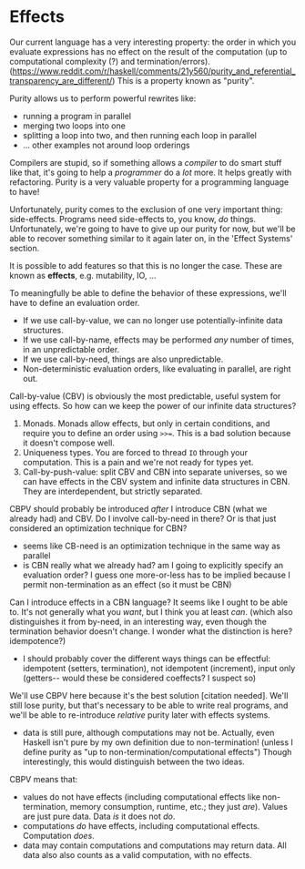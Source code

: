 # Effects
Our current language has a very interesting property:
the order in which you evaluate expressions has no effect on the result of the computation
(up to computational complexity (?) and termination/errors). (https://www.reddit.com/r/haskell/comments/21y560/purity_and_referential_transparency_are_different/)
This is a property known as "purity".

Purity allows us to perform powerful rewrites like:
* running a program in parallel
* merging two loops into one
* splitting a loop into two, and then running each loop in parallel
* ... other examples not around loop orderings

Compilers are stupid, so if something allows a *compiler* to do smart stuff like that,
it's going to help a *programmer* do a *lot* more. It helps greatly with refactoring.
Purity is a very valuable property for a programming language to have!

Unfortunately, purity comes to the exclusion of one very important thing: side-effects.
Programs need side-effects to, you know, *do* things.
Unfortunately, we're going to have to give up our purity for now,
but we'll be able to recover something similar to it again later on, in the 'Effect Systems' section.

It is possible to add features so that this is no longer the case.
These are known as **effects**, e.g. mutability, IO, ...

To meaningfully be able to define the behavior of these expressions, we'll have to define an evaluation order.
* If we use call-by-value, we can no longer use potentially-infinite data structures.
* If we use call-by-name, effects may be performed *any* number of times, in an unpredictable order.
* If we use call-by-need, things are also unpredictable.
* Non-deterministic evaluation orders, like evaluating in parallel, are right out.

Call-by-value (CBV) is obviously the most predictable, useful system for using effects.
So how can we keep the power of our infinite data structures?

1. Monads. Monads allow effects, but only in certain conditions, and require you to define an order using `>>=`. This is a bad solution because it doesn't compose well.
2. Uniqueness types. You are forced to thread `IO` through your computation. This is a pain and we're not ready for types yet.
3. Call-by-push-value: split CBV and CBN into separate universes, so we can have effects in the CBV system and infinite data structures in CBN. They are interdependent, but strictly separated.

CBPV should probably be introduced *after* I introduce CBN (what we already had) and CBV.
Do I involve call-by-need in there? Or is that just considered an optimization technique for CBN?
* seems like CB-need is an optimization technique in the same way as parallel
* is CBN really what we already had? am I going to explicitly specify an evaluation order? I guess one more-or-less has to be implied because I permit non-termination as an effect (so it must be CBN)

Can I introduce effects in a CBN language? It seems like I ought to be able to. It's not generally what you *want*, but I think you at least *can*. (which also distinguishes it from by-need, in an interesting way, even though the termination behavior doesn't change. I wonder what the distinction is here? idempotence?)
* I should probably cover the different ways things can be effectful: idempotent (setters, termination), not idempotent (increment), input only (getters-- would these be considered coeffects? I suspect so)

We'll use CBPV here because it's the best solution [citation needed].
We'll still lose purity, but that's necessary to be able to write real programs, and we'll be able to re-introduce *relative* purity later with effects systems.
* data is still pure, although computations may not be. Actually, even Haskell isn't pure by my own definition due to non-termination! (unless I define purity as "up to non-termination/computational effects") Though interestingly, this would distinguish between the two ideas.

CBPV means that:
* values do not have effects (including computational effects like non-termination, memory consumption, runtime, etc.; they just *are*). Values are just pure data. Data *is* it does not *do*.
* computations *do* have effects, including computational effects. Computation *does*.
* data may contain computations and computations may return data. All data also also counts as a valid computation, with no effects.
